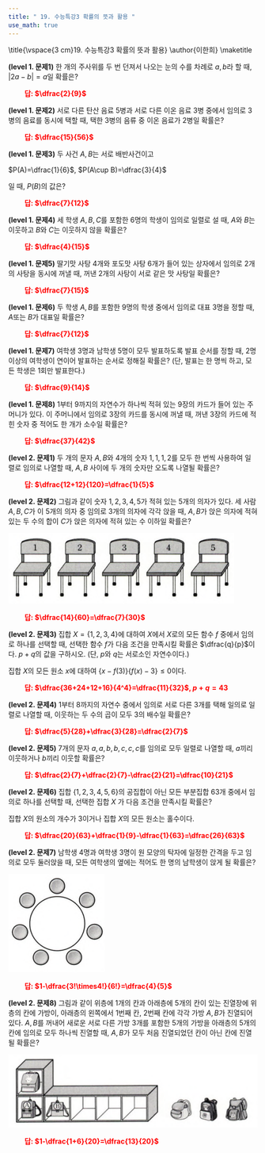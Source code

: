 ```yaml
---
title: " 19. 수능특강3 확률의 뜻과 활용 "
use_math: true
---
```


\title{\vspace{3 cm}19. 수능특강3 확률의 뜻과 활용}
\author{이한희}
\maketitle

**(level 1. 문제1)** 한 개의 주사위를 두 번 던져서 나오는 눈의 수를 차례로 $a, b$라 할 때, $\lvert 2a-b\rvert=a$일 확률은?

**<span style="color: red;">$\qquad$답: $\dfrac{2}{9}$</span>**

**(level 1. 문제2)** 서로 다른 탄산 음료 5병과 서로 다른 이온 음료 3병 중에서 임의로 3병의 음료를 동시에 택할 때, 택한 3병의 음류 중 이온 음료가 2병일 확률은?

**<span style="color: red;">$\qquad$답: $\dfrac{15}{56}$</span>**

**(level 1. 문제3)** 두 사건 $A, B$는 서로 배반사건이고

$P(A)=\dfrac{1}{6}$, $P(A\cup B)=\dfrac{3}{4}$

일 때, $P(B)$의 값은?

**<span style="color: red;">$\qquad$답: $\dfrac{7}{12}$</span>**

**(level 1. 문제4)** 세 학생 $A, B, C$를 포함한 6명의 학생이 임의로 일렬로 설 때, $A$와 $B$는 이웃하고 $B$와 $C$는 이웃하지 않을 확률은?

**<span style="color: red;">$\qquad$답: $\dfrac{4}{15}$</span>**

**(level 1. 문제5)** 딸기맛 사탕 4개와 포도맛 사탕 6개가 들어 있는 상자에서 임의로 2개의 사탕을 동시에 꺼낼 때, 꺼낸 2개의 사탕이 서로 같은 맛 사탕일 확률은?

**<span style="color: red;">$\qquad$답: $\dfrac{7}{15}$</span>**

**(level 1. 문제6)** 두 학생 $A, B$를 포함한 9명의 학생 중에서 임의로 대표 3명을 정할 때, $A$또는 $B$가 대표일 확률은?

**<span style="color: red;">$\qquad$답: $\dfrac{7}{12}$</span>**

**(level 1. 문제7)** 여학생 3명과 남학생 5명이 모두 발표하도록 발표 순서를 정할 때, 2명 이상의 여학생이 연이어 발표하는 순서로 정해질 확률은? (단, 발표는 한 명씩 하고, 모든 학생은 1회만 발표한다.) 

**<span style="color: red;">$\qquad$답: $\dfrac{9}{14}$</span>**

**(level 1. 문제8)** 1부터 9까지의 자연수가 하나씩 적혀 있는 9장의 카드가 들어 있는 주머니가 있다. 이 주머니에서 임의로 3장의 카드를 동시에 꺼낼 때, 꺼낸 3장의 카드에 적힌 숫자 중 적어도 한 개가 소수일 확률은?

**<span style="color: red;">$\qquad$답: $\dfrac{37}{42}$</span>**

**(level 2. 문제1)** 두 개의 문자 $A, B$와 4개의 숫자 $1, 1, 1, 2$를 모두 한 번씩 사용하여 일렬로 임의로 나열할 때, $A, B$ 사이에 두 개의 숫자만 오도록 나열될 확률은?

**<span style="color: red;">$\qquad$답: $\dfrac{12+12}{120}=\dfrac{1}{5}$</span>**

**(level 2. 문제2)** 그림과 같이 숫자 $1, 2, 3, 4, 5$가 적혀 있는 5개의 의자가 있다. 세 사람 $A, B, C$가 이 5개의 의자 중 임의로 3개의 의자에 각각 앉을 때, $A, B$가 앉은 의자에 적혀 있는 두 수의 합이 $C$가 앉은 의자에 적혀 있는 수 이하일 확률은?

<img src="/assets/Pasted image 20240414064433.png"/>

**<span style="color: red;">$\qquad$답: $\dfrac{14}{60}=\dfrac{7}{30}$</span>**

**(level 2. 문제3)** 집합 $X=\lbrace 1, 2, 3, 4\rbrace$에 대하여 $X$에서 $X$로의 모든 함수 $f$ 중에서 임의로 하나를 선택할 때, 선택한 함수 $f$가 다음 조건을 만족시킬 확률은 $\dfrac{q}{p}$이다. $p+q$의 값을 구하시오. (단, $p$와 $q$는 서로소인 자연수이다.)

집합 $X$의 모든 원소 $x$에 대하여 $\lbrace x-f(3)\rbrace\lbrace f(x)-3\rbrace\le0$이다.

**<span style="color: red;">$\qquad$답: $\dfrac{36+24+12+16}{4^4}=\dfrac{11}{32}$, $p+q=43$</span>**

**(level 2. 문제4)** 1부터 8까지의 자연수 중에서 임의로 서로 다른 3개를 택해 일의로 일렬로 나열할 때, 이웃하는 두 수의 곱이 모두 3의 배수일 확률은?

**<span style="color: red;">$\qquad$답: $\dfrac{5}{28}+\dfrac{3}{28}=\dfrac{2}{7}$</span>**

**(level 2. 문제5)** 7개의 문자 $a, a, b, b, c, c, c$를 임의로 모두 일렬로 나열할 때, $a$끼리 이웃하거나 $b$끼리 이웃할 확률은?

**<span style="color: red;">$\qquad$답: $\dfrac{2}{7}+\dfrac{2}{7}-\dfrac{2}{21}=\dfrac{10}{21}$</span>**

**(level 2. 문제6)** 집합 $\lbrace 1, 2, 3, 4, 5, 6 \rbrace$의 공집합이 아닌 모든 부분집합 63개 중에서 임의로 하나를 선택할 때, 선택한 집합 $X$ 가 다음 조건을 만족시킬 확률은?

집합 $X$의 원소의 개수가 3이거나 집합 $X$의 모든 원소는 홀수이다.

**<span style="color: red;">$\qquad$답: $\dfrac{20}{63}+\dfrac{1}{9}-\dfrac{1}{63}=\dfrac{26}{63}$</span>**

**(level 2. 문제7)** 남학생 4명과 여학생 3명이 원 모양의 탁자에 일정한 간격을 두고 임의로 모두 둘러앉을 때, 모든 여학생의 옆에는 적어도 한 명의 남학생이 앉게 될 확률은?

<img src="/assets/Pasted image 20240414065206.png"/>

**<span style="color: red;">$\qquad$답: $1-\dfrac{3!\times4!}{6!}=\dfrac{4}{5}$</span>**

**(level 2. 문제8)** 그림과 같이 위층에 1개의 칸과 아래층에 5개의 칸이 있는 진열장에 위층의 칸에 가방이, 아래층의 왼쪽에서 1번째 칸, 2번째 칸에 각각 가방 $A, B$가 진열되어 있다. $A, B$를 꺼내어 새로운 서로 다른 가방 3개를 포함한 5개의 가방을 아래층의 5개의 칸에 임의로 모두 하나씩 진열할 때, $A, B$가 모두 처음 진열되었던 칸이 아닌 칸에 진열될 확률은?

<img src="/assets/Pasted image 20240414065409.png"/>

**<span style="color: red;">$\qquad$답: $1-\dfrac{1+6}{20}=\dfrac{13}{20}$</span>**